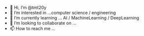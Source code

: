 - 👋 Hi, I’m @tmt20y
- 👀 I’m interested in ...computer science / engineering
- 🌱 I’m currently learning ... AI / MachineLearning / DeepLearning
- 💞️ I’m looking to collaborate on ...
- 📫 How to reach me ...

<!---
tmt20y/tmt20y is a ✨ special ✨ repository because its `README.md` (this file) appears on your GitHub profile.
You can click the Preview link to take a look at your changes.
--->
